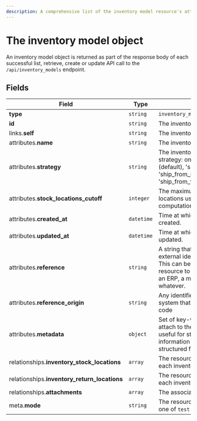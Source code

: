 ```yaml
---
description: A comprehensive list of the inventory model resource's attributes and relationships
---
```


# The inventory model object

An inventory model object is returned as part of the response body of each successful list, retrieve, create or update API call to the `/api/inventory_models` endpoint.

## Fields

| Field          | Type     | Description                                  |
| -------------- | -------- | -------------------------------------------- |
| **type**       | `string` | `inventory_models`                        |
| **id**         | `string` | The inventory model unique identifier  |
| links.**self** | `string` | The inventory model endpoint URL       |
| attributes.**name** | `string` | The inventory model's internal name. |
| attributes.**strategy** | `string` | The inventory model's shipping strategy: one between 'no_split' (default), 'split_shipments', 'ship_from_primary' and 'ship_from_first_available_or_primary'. |
| attributes.**stock_locations_cutoff** | `integer` | The maximum number of stock locations used for inventory computation |
| attributes.**created_at** | `datetime` | Time at which the resource was created. |
| attributes.**updated_at** | `datetime` | Time at which the resource was last updated. |
| attributes.**reference** | `string` | A string that you can use to add any external identifier to the resource. This can be useful for integrating the resource to an external system, like an ERP, a marketing tool, a CRM, or whatever. |
| attributes.**reference_origin** | `string` | Any identifier of the third party system that defines the reference code |
| attributes.**metadata** | `object` | Set of key-value pairs that you can attach to the resource. This can be useful for storing additional information about the resource in a structured format. |
| relationships.**inventory_stock_locations** | `array` | The resources that assign a priority to each inventory model stock location. |
| relationships.**inventory_return_locations** | `array` | The resources that assign a priority to each inventory model return location. |
| relationships.**attachments** | `array` | The associated attachments. |
| meta.**mode** | `string` | The resource environment \(can be one of `test` or `live`\) |


